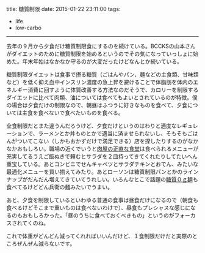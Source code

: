 title: 糖質制限
date: 2015-01-22 23:11:00
tags: 
- life
- low-carbo
---

去年の９月から夕食だけ糖質制限食にするのを続けている。BCCKSの山本さんがダイエットのために糖質制限を始めるというのでその気になっていっしょに始めた。年末年始はなかなか守るのが大変だったけどなんとか続いている。

糖質制限ダイエットは食事で摂る糖質（ごはんやパン、麺などの主食類、甘味類など）を低く抑え血中インスリン濃度の急上昇を避けることで体脂肪を体内のエネルギー消費に回すように体質改善する方法なのだそうで、カロリーを制限するダイエットに比べて肉類、油については食べてもよいとされているのが特徴。僕の場合は夕食だけの制限なので、朝昼はふつうに好きなものを食べて、夕食については主食を食べないで食べたいものを食べる。

全食制限だとまた違うんだろうけど、夕食だけというのはわりと適度なレギュレーションで、ラーメンとか丼ものとかで適当に済ませられないし、そもそもごはんがついてこない（しかもおかずだけで満足できる）店を探したりするのがなかなかおもしろい。職場の近くでいうと[肉屋の正直な食堂][1]は食べられるメニューが充実してるうえご飯ぬきで頼むとサラダを２皿持ってきてくれたりしてたいへん重宝している。あとコンビニでせんキャベツとサラダチキンとおでん、みたいな最適化メニューを買い揃えてみたり。あとローソンは糖質制限パンとかのラインナップがだんだん増えてきていてうれしい。いろんなとこで話題の[糖質０ｇ麺][2]も食べてるけどどん兵衛の麺みたいでうまい。

あと、夕食を制限しているといわゆる普通の食事は昼食だけになるので（朝食も食べるけどそこまで重いものは食べないわけで）、昼食もプレシャスな感じになるのもおもしろかった。「昼のうちに食べておくべきもの」というのがフォーカスされてくのね。

これで体重がどんどん減ってくれればいいんだけど、１食制限だけだと実際のところぜんぜん減らないです。

[1]:	http://e-808.com/nikuya/
[2]:	http://www.kibun.co.jp/products/aw_203870a